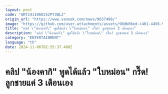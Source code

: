 ```yaml
---
layout: post
code: "ART2411060252PY3WLZ"
origin_url: "https://www.sanook.com/news/9637498/"
image: "https://github.com/user-attachments/assets/90db06ed-c401-4456-9c4e-3c0dfe8025a3"
title: "คลิป \"น้องคากิ\" พูดได้แล้ว \"ใบหม่อน\" กรี๊ด! ลูกชายแค่ 3 เดือนเอง"
description: "คลิป \"น้องคากิ\" พูดได้แล้ว \"ใบหม่อน\" กรี๊ด! ลูกชายแค่ 3 เดือนเอง"
category: "ENTERTAINMENT"
language: "th"
date: 2024-11-06T02:55:37.408Z
---
```


# คลิป "น้องคากิ" พูดได้แล้ว "ใบหม่อน" กรี๊ด! ลูกชายแค่ 3 เดือนเอง